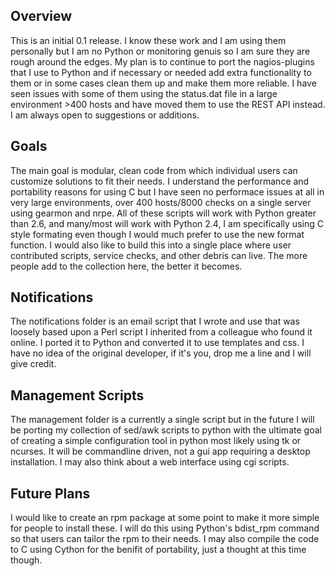 Overview
--------

This is an initial 0.1 release.  I know these work and I am using them personally but I am no Python or monitoring genuis so I am sure they are rough around the edges.  My plan is to continue to port the nagios-plugins that I use to Python and if necessary or needed add extra functionality to them or in some cases clean them up and make them more reliable.  I have seen issues with some of them using the status.dat file in a large environment >400 hosts and have moved them to use the REST API instead.  I am always open to suggestions or additions.

Goals
-----

The main goal is modular, clean code from which individual users can customize solutions to fit their needs.  I understand the performance and portability reasons for using C but I have seen no performace issues at all in very large environments, over 400 hosts/8000 checks on a single server using gearmon and nrpe.  All of these scripts will work with Python greater than 2.6, and many/most will work with Python 2.4, I am specifically using C style formating even though I would much prefer to use the new format function.  I would also like to build this into a single place where user contributed scripts, service checks, and other debris can live.  The more people add to the collection here, the better it becomes.

Notifications
-------------

The notifications folder is an email script that I wrote and use that was loosely based upon a Perl script I inherited from a colleague who found it online.  I ported it to Python and converted it to use templates and css.  I have no idea of the original developer, if it's you, drop me a line and I will give credit.

Management Scripts
------------------

The management folder is a currently a single script but in the future I will be porting my collection of sed/awk scripts to python with the ultimate goal of creating a simple configuration tool in python most likely using tk or ncurses.  It will be commandline driven, not a gui app requiring a desktop installation.  I may also think about a web interface using cgi scripts.

Future Plans
------------

I would like to create an rpm package at some point to make it more simple for people to install these.  I will do this using Python's bdist_rpm command so that users can tailor the rpm to their needs.  I may also compile the code to C using Cython for the benifit of portability, just a thought at this time though.
